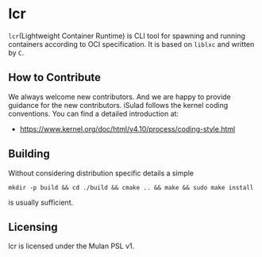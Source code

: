 # lcr

`lcr`(Lightweight Container Runtime) is CLI tool for spawning and running containers according to OCI specification.
It is based on `liblxc` and written by `C`.

## How to Contribute

We always welcome new contributors. And we are happy to provide guidance for the new contributors.
iSulad follows the kernel coding conventions. You can find a detailed introduction at:

- https://www.kernel.org/doc/html/v4.10/process/coding-style.html

## Building

Without considering distribution specific details a simple

    mkdir -p build && cd ./build && cmake .. && make && sudo make install

is usually sufficient.

## Licensing

lcr is licensed under the Mulan PSL v1.
